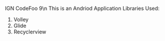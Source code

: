 IGN CodeFoo 9\n
This is an Andriod Application
Libraries Used:
  1) Volley
  2) Glide
  3) Recyclerview
